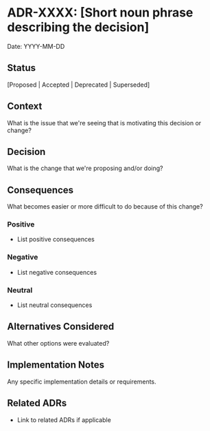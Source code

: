 # ADR-XXXX: [Short noun phrase describing the decision]

Date: YYYY-MM-DD

## Status
[Proposed | Accepted | Deprecated | Superseded]

## Context
What is the issue that we're seeing that is motivating this decision or change?

## Decision
What is the change that we're proposing and/or doing?

## Consequences
What becomes easier or more difficult to do because of this change?

### Positive
- List positive consequences

### Negative
- List negative consequences

### Neutral
- List neutral consequences

## Alternatives Considered
What other options were evaluated?

## Implementation Notes
Any specific implementation details or requirements.

## Related ADRs
- Link to related ADRs if applicable